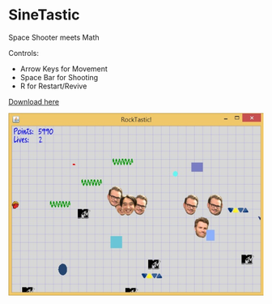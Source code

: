 # SineTastic
Space Shooter meets Math

Controls:

- Arrow Keys for Movement<br>
- Space Bar for Shooting<br>
- R for Restart/Revive

[Download here](https://github.com/s4ke/SineTastic/releases)

![Current State](preview.jpg "Current State")

